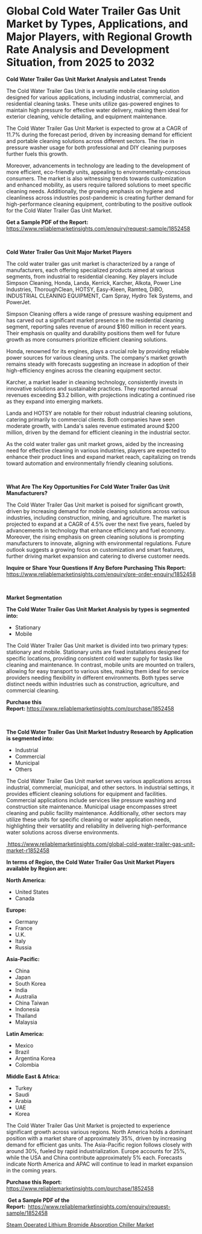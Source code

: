 <p><h1>Global Cold Water Trailer Gas Unit Market by Types, Applications, and Major Players, with Regional Growth Rate Analysis and Development Situation, from 2025 to 2032</h1></p><p><strong>Cold Water Trailer Gas Unit Market Analysis and Latest Trends</strong></p>
<p><p>The Cold Water Trailer Gas Unit is a versatile mobile cleaning solution designed for various applications, including industrial, commercial, and residential cleaning tasks. These units utilize gas-powered engines to maintain high pressure for effective water delivery, making them ideal for exterior cleaning, vehicle detailing, and equipment maintenance.</p><p>The Cold Water Trailer Gas Unit Market is expected to grow at a CAGR of 11.7% during the forecast period, driven by increasing demand for efficient and portable cleaning solutions across different sectors. The rise in pressure washer usage for both professional and DIY cleaning purposes further fuels this growth. </p><p>Moreover, advancements in technology are leading to the development of more efficient, eco-friendly units, appealing to environmentally-conscious consumers. The market is also witnessing trends towards customization and enhanced mobility, as users require tailored solutions to meet specific cleaning needs. Additionally, the growing emphasis on hygiene and cleanliness across industries post-pandemic is creating further demand for high-performance cleaning equipment, contributing to the positive outlook for the Cold Water Trailer Gas Unit Market.</p></p>
<p><strong>Get a Sample PDF of the Report:&nbsp;</strong> <a href="https://www.reliablemarketinsights.com/enquiry/request-sample/1852458?utm_campaign=3295&utm_medium=2&utm_source=Github&utm_content=ia&utm_term=12042025&utm_id=cold-water-trailer-gas-unit">https://www.reliablemarketinsights.com/enquiry/request-sample/1852458</a></p>
<p>&nbsp;</p>
<p><strong>Cold Water Trailer Gas Unit Major Market Players</strong></p>
<p><p>The cold water trailer gas unit market is characterized by a range of manufacturers, each offering specialized products aimed at various segments, from industrial to residential cleaning. Key players include Simpson Cleaning, Honda, Landa, Kerrick, Karcher, Alkota, Power Line Industries, ThoroughClean, HOTSY, Easy-Kleen, Ramteq, DiBO, INDUSTRIAL CLEANING EQUIPMENT, Cam Spray, Hydro Tek Systems, and PowerJet.</p><p>Simpson Cleaning offers a wide range of pressure washing equipment and has carved out a significant market presence in the residential cleaning segment, reporting sales revenue of around $160 million in recent years. Their emphasis on quality and durability positions them well for future growth as more consumers prioritize efficient cleaning solutions.</p><p>Honda, renowned for its engines, plays a crucial role by providing reliable power sources for various cleaning units. The company's market growth remains steady with forecasts suggesting an increase in adoption of their high-efficiency engines across the cleaning equipment sector.</p><p>Karcher, a market leader in cleaning technology, consistently invests in innovative solutions and sustainable practices. They reported annual revenues exceeding $3.2 billion, with projections indicating a continued rise as they expand into emerging markets.</p><p>Landa and HOTSY are notable for their robust industrial cleaning solutions, catering primarily to commercial clients. Both companies have seen moderate growth, with Landa's sales revenue estimated around $200 million, driven by the demand for efficient cleaning in the industrial sector.</p><p>As the cold water trailer gas unit market grows, aided by the increasing need for effective cleaning in various industries, players are expected to enhance their product lines and expand market reach, capitalizing on trends toward automation and environmentally friendly cleaning solutions.</p></p>
<p>&nbsp;</p>
<p><strong>What Are The Key Opportunities For Cold Water Trailer Gas Unit Manufacturers?</strong></p>
<p><p>The Cold Water Trailer Gas Unit market is poised for significant growth, driven by increasing demand for mobile cleaning solutions across various industries, including construction, mining, and agriculture. The market is projected to expand at a CAGR of 4.5% over the next five years, fueled by advancements in technology that enhance efficiency and fuel economy. Moreover, the rising emphasis on green cleaning solutions is prompting manufacturers to innovate, aligning with environmental regulations. Future outlook suggests a growing focus on customization and smart features, further driving market expansion and catering to diverse customer needs.</p></p>
<p><strong>Inquire or Share Your Questions If Any Before Purchasing This Report:</strong> <a href="https://www.reliablemarketinsights.com/enquiry/pre-order-enquiry/1852458?utm_campaign=3295&utm_medium=2&utm_source=Github&utm_content=ia&utm_term=12042025&utm_id=cold-water-trailer-gas-unit">https://www.reliablemarketinsights.com/enquiry/pre-order-enquiry/1852458</a></p>
<p>&nbsp;</p>
<p><strong>Market Segmentation</strong></p>
<p><strong>The Cold Water Trailer Gas Unit Market Analysis by types is segmented into:</strong></p>
<p><ul><li>Stationary</li><li>Mobile</li></ul></p>
<p><p>The Cold Water Trailer Gas Unit market is divided into two primary types: stationary and mobile. Stationary units are fixed installations designed for specific locations, providing consistent cold water supply for tasks like cleaning and maintenance. In contrast, mobile units are mounted on trailers, allowing for easy transport to various sites, making them ideal for service providers needing flexibility in different environments. Both types serve distinct needs within industries such as construction, agriculture, and commercial cleaning.</p></p>
<p><strong>Purchase this Report:&nbsp;</strong><a href="https://www.reliablemarketinsights.com/purchase/1852458?utm_campaign=3295&utm_medium=2&utm_source=Github&utm_content=ia&utm_term=12042025&utm_id=cold-water-trailer-gas-unit">https://www.reliablemarketinsights.com/purchase/1852458</a></p>
<p>&nbsp;</p>
<p><strong>The Cold Water Trailer Gas Unit Market Industry Research by Application is segmented into:</strong></p>
<p><ul><li>Industrial</li><li>Commercial</li><li>Municipal</li><li>Others</li></ul></p>
<p><p>The Cold Water Trailer Gas Unit market serves various applications across industrial, commercial, municipal, and other sectors. In industrial settings, it provides efficient cleaning solutions for equipment and facilities. Commercial applications include services like pressure washing and construction site maintenance. Municipal usage encompasses street cleaning and public facility maintenance. Additionally, other sectors may utilize these units for specific cleaning or water application needs, highlighting their versatility and reliability in delivering high-performance water solutions across diverse environments.</p></p>
<p><a href="https://www.reliablemarketinsights.com/global-cold-water-trailer-gas-unit-market-r1852458?utm_campaign=3295&utm_medium=2&utm_source=Github&utm_content=ia&utm_term=12042025&utm_id=cold-water-trailer-gas-unit">&nbsp;https://www.reliablemarketinsights.com/global-cold-water-trailer-gas-unit-market-r1852458</a></p>
<p><strong>In terms of Region, the Cold Water Trailer Gas Unit Market Players available by Region are:</strong></p>
<p>
    <p> <strong> North America: </strong>
        <ul>
            <li>United States</li>
            <li>Canada</li>
        </ul>
        </p> 
    <p> <strong> Europe: </strong>
        <ul>
            <li>Germany</li>
            <li>France</li>
            <li>U.K.</li>
            <li>Italy</li>
            <li>Russia</li>
        </ul>
        </p> 
    <p> <strong> Asia-Pacific: </strong>
        <ul>
            <li>China</li>
            <li>Japan</li>
            <li>South Korea</li>
            <li>India</li>
            <li>Australia</li>
            <li>China Taiwan</li>
            <li>Indonesia</li>
            <li>Thailand</li>
            <li>Malaysia</li>
        </ul>
        </p> 
    <p> <strong> Latin America: </strong>
        <ul>
            <li>Mexico</li>
            <li>Brazil</li>
            <li>Argentina Korea</li>
            <li>Colombia</li>
        </ul>
        </p> 
    <p> <strong> Middle East & Africa: </strong>
        <ul>
            <li>Turkey</li>
            <li>Saudi</li>
            <li>Arabia</li>
            <li>UAE</li>
            <li>Korea</li>
        </ul>
    </p>
    </p>
<p><p>The Cold Water Trailer Gas Unit Market is projected to experience significant growth across various regions. North America holds a dominant position with a market share of approximately 35%, driven by increasing demand for efficient gas units. The Asia-Pacific region follows closely with around 30%, fueled by rapid industrialization. Europe accounts for 25%, while the USA and China contribute approximately 5% each. Forecasts indicate North America and APAC will continue to lead in market expansion in the coming years.</p></p>
<p><strong>Purchase this Report: </strong><a href="https://www.reliablemarketinsights.com/purchase/1852458?utm_campaign=3295&utm_medium=2&utm_source=Github&utm_content=ia&utm_term=12042025&utm_id=cold-water-trailer-gas-unit">https://www.reliablemarketinsights.com/purchase/1852458</a></p>
<p>&nbsp;<strong>Get a Sample PDF of the Report:&nbsp;&nbsp;</strong><a href="https://www.reliablemarketinsights.com/enquiry/request-sample/1852458?utm_campaign=3295&utm_medium=2&utm_source=Github&utm_content=ia&utm_term=12042025&utm_id=cold-water-trailer-gas-unit">https://www.reliablemarketinsights.com/enquiry/request-sample/1852458</a></p>
<p><strong></strong></p>
<p><p><a href="https://github.com/bedelibekwe58/Market-Research-Report-List-1/blob/main/steam-operated-lithium-bromide-absorption-chiller-market.md?utm_campaign=3295&utm_medium=2&utm_source=Github&utm_content=ia&utm_term=12042025&utm_id=cold-water-trailer-gas-unit">Steam Operated Lithium Bromide Absorption Chiller Market</a></p></p>